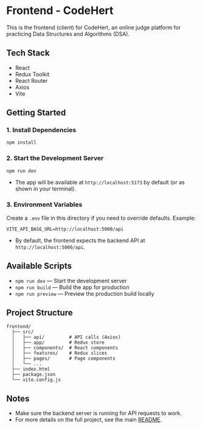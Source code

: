 # Frontend - CodeHert

This is the frontend (client) for CodeHert, an online judge platform for practicing Data Structures and Algorithms (DSA).

## Tech Stack
- React
- Redux Toolkit
- React Router
- Axios
- Vite

## Getting Started

### 1. Install Dependencies
```bash
npm install
```

### 2. Start the Development Server
```bash
npm run dev
```
- The app will be available at `http://localhost:5173` by default (or as shown in your terminal).

### 3. Environment Variables
Create a `.env` file in this directory if you need to override defaults. Example:
```
VITE_API_BASE_URL=http://localhost:5000/api
```
- By default, the frontend expects the backend API at `http://localhost:5000/api`.

## Available Scripts
- `npm run dev` — Start the development server
- `npm run build` — Build the app for production
- `npm run preview` — Preview the production build locally

## Project Structure
```
frontend/
  ├── src/
  │   ├── api/         # API calls (Axios)
  │   ├── app/         # Redux store
  │   ├── components/  # React components
  │   ├── features/    # Redux slices
  │   ├── pages/       # Page components
  │   └── ...
  ├── index.html
  ├── package.json
  └── vite.config.js
```

## Notes
- Make sure the backend server is running for API requests to work.
- For more details on the full project, see the main [README](../README.md).
